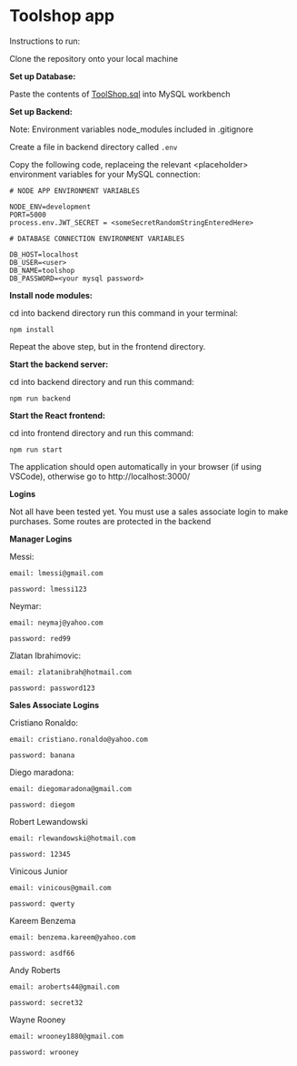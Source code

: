 # Toolshop app

Instructions to run:

Clone the repository onto your local machine

**Set up Database:**

Paste the contents of [ToolShop.sql](database/ToolShop.sql) into MySQL workbench

**Set up Backend:**

Note: Environment variables node_modules included in .gitignore

Create a file in backend directory called `.env`

Copy the following code, replaceing the relevant \<placeholder> environment variables for your MySQL connection:

```
# NODE APP ENVIRONMENT VARIABLES

NODE_ENV=development
PORT=5000
process.env.JWT_SECRET = <someSecretRandomStringEnteredHere>

# DATABASE CONNECTION ENVIRONMENT VARIABLES

DB_HOST=localhost
DB_USER=<user>
DB_NAME=toolshop
DB_PASSWORD=<your mysql password>

```

**Install node modules:**

cd into backend directory run this command in your terminal:

`npm install`

Repeat the above step, but in the frontend directory.

**Start the backend server:**

cd into backend directory and run this command:

`npm run backend`

**Start the React frontend:**

cd into frontend directory and run this command:

`npm run start`

The application should open automatically in your browser (if using VSCode), otherwise go to http://localhost:3000/

**Logins**

Not all have been tested yet. You must use a sales associate login to make purchases. Some routes are protected in the backend

**Manager Logins**

Messi:

`email: lmessi@gmail.com`

`password: lmessi123`

Neymar:

`email: neymaj@yahoo.com`

`password: red99`

Zlatan Ibrahimovic:

`email: zlatanibrah@hotmail.com`

`password: password123`

**Sales Associate Logins**

Cristiano Ronaldo:

`email: cristiano.ronaldo@yahoo.com`

`password: banana`

Diego maradona:

`email: diegomaradona@gmail.com`

`password: diegom`

Robert Lewandowski

`email: rlewandowski@hotmail.com`

`password: 12345`

Vinicous Junior

`email: vinicous@gmail.com`

`password: qwerty`

Kareem Benzema

`email: benzema.kareem@yahoo.com`

`password: asdf66`

Andy Roberts

`email: aroberts44@gmail.com`

`password: secret32`

Wayne Rooney

`email: wrooney1880@gmail.com`

`password: wrooney`
